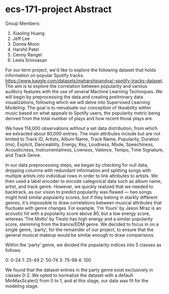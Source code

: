 # ecs-171-project Abstract

Group Members:
1. Xiaoling Huang
2. Jeff Lee
3. Donna Moon
4. Harshil Patel
5. Cenny Rangel
6. Leela Srinivasan

<Introductory Sentence> For our term project, we'd like to explore the following dataset that holds information on popular Spotify tracks: https://www.kaggle.com/datasets/maharshipandya/-spotify-tracks-dataset. The aim is to explore the correlation between popularity and various auditory features with the use of several Machine Learning Techniques. We will begin by preprocessing the data and creating preliminary data visualizations, following which we will delve into Supervised Learning Modeling. The goal is to reevaluate our conception of likeability within music based on what appeals to Spotify users, the popularity metric being derived from the total number of plays and how recent those plays are. 

We have 114,000 observations without a set data distribution, from which we extracted about 80,000 entries. The main attributes include but are not limited to Track ID, Artists, Album Name, Track Name, Popularity, Duration (ms), Explicit, Danceablity, Energy, Key, Loudness, Mode, Speechiness, Acousticness, Instrumentalness, Liveness, Valence, Tempo, Time Signature, and Track Genre.

In our data preprocessing steps, we began by checking for null data, dropping columns with redundant information and splitting songs with multiple artists into individual rows in order to link attributes to artists. We then used a label encoder to encode categorical data such as album name, artist, and track genre. However, we quickly realized that we needed to backtrack, as our vision to predict popularity was flawed — two songs might hold similar popularity scores, but if they belong in starkly different genres, it's impossible to draw correlations between musical attributes that fluctuate with genre changes. For example, ‘I’m Yours’ by Jason Mraz is an acoustic hit with a popularity score above 80, but a low energy score, whereas ‘The Motto’ by Tiesto has high energy and a similar popularity score, stemming from the trance/EDM genre. We decided to focus in on a single genre, ‘party’, for the remainder of our project, to ensure that the general musical makeup would be similar enough to draw comparisons.

Within the ‘party’ genre, we divided the popularity indices into 5 classes as follows:

0: 0-24
1: 25-49
2: 50-74
3: 75-99
4: 100
 
We found that the dataset entries in the party genre exist exclusively in classes 0-2. We opted to normalize the dataset with a default MinMaxScaler() from 0 to 1, and at this stage, our data was fit for the modeling stage.
 
